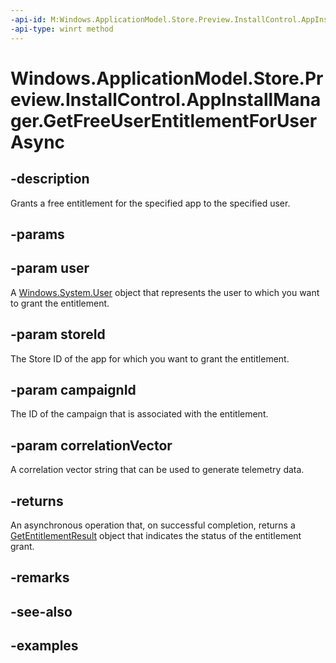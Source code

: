 ```yaml
---
-api-id: M:Windows.ApplicationModel.Store.Preview.InstallControl.AppInstallManager.GetFreeUserEntitlementForUserAsync(Windows.System.User,System.String,System.String,System.String)
-api-type: winrt method
---
```


<!-- Method syntax.
public IAsyncOperation<GetEntitlementResult> AppInstallManager.GetFreeUserEntitlementForUserAsync(User user, String storeId, String campaignId, String correlationVector)
-->

# Windows.ApplicationModel.Store.Preview.InstallControl.AppInstallManager.GetFreeUserEntitlementForUserAsync

## -description
Grants a free entitlement for the specified app to the specified user.

## -params

## -param user
A [Windows.System.User](../windows.system/user.md) object that represents the user to which you want to grant the entitlement.

## -param storeId
The Store ID of the app for which you want to grant the entitlement.

## -param campaignId
The ID of the campaign that is associated with the entitlement.

## -param correlationVector
A correlation vector string that can be used to generate telemetry data.

## -returns
An asynchronous operation that, on successful completion, returns a [GetEntitlementResult](getentitlementresult.md) object that indicates the status of the entitlement grant.

## -remarks

## -see-also

## -examples
